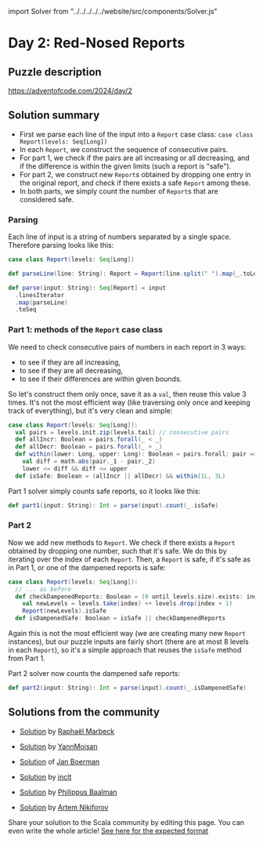 import Solver from "../../../../../website/src/components/Solver.js"

# Day 2: Red-Nosed Reports

## Puzzle description

https://adventofcode.com/2024/day/2

## Solution summary

- First we parse each line of the input into a `Report` case class: `case class Report(levels: Seq[Long])`
- In each `Report`, we construct the sequence of consecutive pairs.
- For part 1, we check if the pairs are all increasing or all decreasing, and if the difference is within the given limits (such a report is "safe").
- For part 2, we construct new `Report`s obtained by dropping one entry in the original report, and check if there exists a safe `Report` among these.
- In both parts, we simply count the number of `Report`s that are considered safe.

### Parsing

Each line of input is a string of numbers separated by a single space.
Therefore parsing looks like this:

```scala
case class Report(levels: Seq[Long])

def parseLine(line: String): Report = Report(line.split(" ").map(_.toLong).toSeq)

def parse(input: String): Seq[Report] = input
  .linesIterator
  .map(parseLine)
  .toSeq
```

### Part 1: methods of the `Report` case class

We need to check consecutive pairs of numbers in each report in 3 ways:

- to see if they are all increasing,
- to see if they are all decreasing,
- to see if their differences are within given bounds.

So let's construct them only once, save it as a `val`, then reuse this value 3 times.
It's not the most efficient way (like traversing only once and keeping track of everything), 
but it's very clean and simple:

```scala
case class Report(levels: Seq[Long]):
  val pairs = levels.init.zip(levels.tail) // consecutive pairs
  def allIncr: Boolean = pairs.forall(_ < _)
  def allDecr: Boolean = pairs.forall(_ > _)
  def within(lower: Long, upper: Long): Boolean = pairs.forall: pair =>
    val diff = math.abs(pair._1 - pair._2)
    lower <= diff && diff <= upper
  def isSafe: Boolean = (allIncr || allDecr) && within(1L, 3L)
```

Part 1 solver simply counts safe reports, so it looks like this:

```scala
def part1(input: String): Int = parse(input).count(_.isSafe)
```

### Part 2

Now we add new methods to `Report`. 
We check if there exists a `Report` obtained by dropping one number, such that it's safe.
We do this by iterating over the index of each `Report`.
Then, a `Report` is safe, if it's safe as in Part 1, or one of the dampened reports is safe:

```scala
case class Report(levels: Seq[Long]):
  // ... as before
  def checkDampenedReports: Boolean = (0 until levels.size).exists: index =>
    val newLevels = levels.take(index) ++ levels.drop(index + 1)
    Report(newLevels).isSafe
  def isDampenedSafe: Boolean = isSafe || checkDampenedReports
```

Again this is not the most efficient way (we are creating many new `Report` instances), 
but our puzzle inputs are fairly short (there are at most 8 levels in each `Report`), 
so it's a simple approach that reuses the `isSafe` method from Part 1.

Part 2 solver now counts the dampened safe reports:

```scala
def part2(input: String): Int = parse(input).count(_.isDampenedSafe)
```

## Solutions from the community

- [Solution](https://github.com/rmarbeck/advent2024/tree/main/day2) by [Raphaël Marbeck](https://github.com/rmarbeck)
- [Solution](https://github.com/YannMoisan/advent-of-code/blob/master/2024/src/main/scala/Day2.scala) by [YannMoisan](https://github.com/YannMoisan)
- [Solution](https://github.com/Jannyboy11/AdventOfCode2024/blob/master/src/main/scala/day02/Day02.scala) of [Jan Boerman](https://x.com/JanBoerman95)
- [Solution](https://github.com/jnclt/adventofcode2024/blob/main/day02/red-nosed-reports.sc) by [jnclt](https://github.com/jnclt)

- [Solution](https://github.com/Philippus/adventofcode/blob/main/src/main/scala/adventofcode2024/Day02.scala) by [Philippus Baalman](https://github.com/philippus)

- [Solution](https://github.com/nikiforo/aoc24/blob/main/src/main/scala/io/github/nikiforo/aoc24/D2T2.scala) by [Artem Nikiforov](https://github.com/nikiforo)

Share your solution to the Scala community by editing this page.
You can even write the whole article! [See here for the expected format](https://github.com/scalacenter/scala-advent-of-code/discussions/424)
